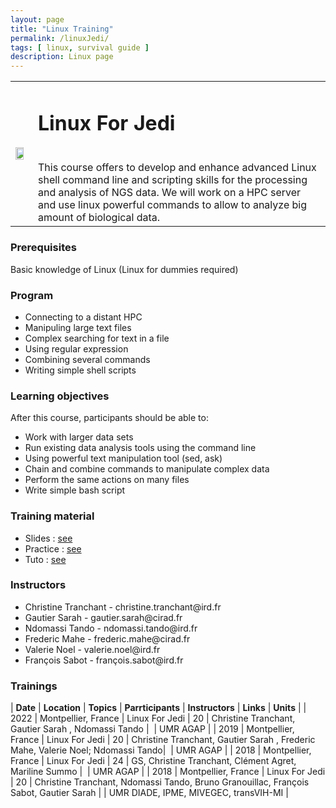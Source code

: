 ```yaml
---
layout: page
title: "Linux Training"
permalink: /linuxJedi/
tags: [ linux, survival guide ]
description: Linux page
---
```

<table class="table-contact">
<tr>
<td><img width="80%" class="img-responsive" src="{{ site.url }}/images/trainings-linux-advance.png" alt="" />
</td>
<td>
<h1> Linux For Jedi</h1><br />
This course offers to develop and enhance advanced Linux shell command line and scripting skills for the processing and analysis of NGS data. We will work on a HPC server and use linux powerful commands to allow to analyze big amount of biological data. 
</td>
</tr>
</table>

### Prerequisites
Basic knowledge of Linux (Linux for dummies required)

<div id="colonne1">
<h3>Program</h3>
<ul>
<li> Connecting to a distant HPC </li>
<li> Manipuling large text files </li>
<li> Complex searching for text in a file</li>
<li> Using regular expression</li>
<li> Combining several commands </li>
<li> Writing simple shell scripts</li>
</ul>
</div>

<div id="colonne2">
<h3>Learning objectives</h3>
After this course, participants should be able to:
<ul>
<li>Work with larger data sets</li> 
<li>Run existing data analysis tools using the command line</li>
<li>Using powerful text manipulation tool (sed, ask)</li>
<li>Chain and combine commands to manipulate complex data</li>
<li>Perform the same actions on many files</li>
<li>Write simple bash script</li>
</ul>
</div>

<div id="colonne3">
<h3>Training material</h3>
<ul>
<li>Slides : <a target="_blank" href="{{ site.url }}/files/linux/Linux-avance-2022.pdf">see</a></li>
<li>Practice : <a target="_blank" href="{{ site.url }}/linux/linuxPracticeJedi">see</a> </li>
<li>Tuto : <a target="_blank" href="{{ site.url }}/linux/linuxTuto">see</a> </li>
</ul>
</div>

<div id="nextInline" class="clearfix">
<h3>Instructors</h3>
<ul>
    <li>Christine Tranchant - christine.tranchant@ird.fr</li>
    <li>Gautier Sarah - gautier.sarah@cirad.fr</li>
    <li>Ndomassi Tando - ndomassi.tando@ird.fr </li>
    <li>Frederic Mahe - frederic.mahe@cirad.fr</li>
    <li>Valerie Noel - valerie.noel@ird.fr</li>
    <li>François Sabot - françois.sabot@ird.fr</li>
</ul>
</div>

### Trainings
 
| **Date** | **Location** | **Topics** | **Parrticipants** | **Instructors** | **Links** | **Units** |
| 2022 | Montpellier, France |  Linux For Jedi | 20 | Christine Tranchant, Gautier Sarah ,  Ndomassi Tando |  | UMR AGAP |
| 2019 | Montpellier, France |  Linux For Jedi | 20 | Christine Tranchant, Gautier Sarah , Frederic Mahe, Valerie Noel; Ndomassi Tando|  | UMR AGAP |
| 2018 | Montpellier, France |  Linux For Jedi | 24 | GS, Christine Tranchant, Clément Agret, Mariline Summo |  | UMR AGAP |
| 2018 | Montpellier, France |  Linux For Jedi | 20 | Christine Tranchant, Ndomassi Tando, Bruno Granouillac, François Sabot, Gautier Sarah  | | UMR DIADE, IPME, MIVEGEC, transVIH-MI |
